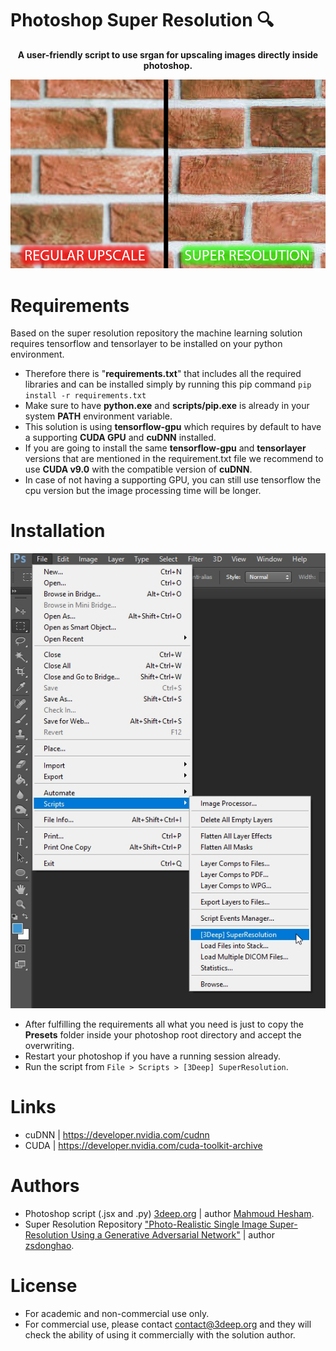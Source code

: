 # Photoshop Super Resolution :mag:
<p align="center"><b>A user-friendly script to use srgan for upscaling images directly inside photoshop.</b></p>

![Photoshop Menu](Upscale_comparison.jpg?raw=true)

# Requirements
Based on the super resolution repository the machine learning solution requires tensorflow and tensorlayer to be installed on your python environment.

* Therefore there is "**requirements.txt**" that includes all the required libraries and can be installed simply by running this pip command
`pip install -r requirements.txt`
* Make sure to have **python.exe** and **scripts/pip.exe** is already in your system **PATH** environment variable.
* This solution is using **tensorflow-gpu** which requires by default to have a supporting **CUDA GPU** and **cuDNN** installed.
* If you are going to install the same **tensorflow-gpu** and **tensorlayer** versions that are mentioned in the requirement.txt file we recommend to use **CUDA v9.0** with the compatible version of **cuDNN**.
* In case of not having a supporting GPU, you can still use tensorflow the cpu version but the image processing time will be longer.

# Installation
![Photoshop Menu](Photoshop_menu.jpg?raw=true)
* After fulfilling the requirements all what you need is just to copy the **Presets** folder inside your photoshop root directory and accept the overwriting.
* Restart your photoshop if you have a running session already.
* Run the script from `File > Scripts > [3Deep] SuperResolution`.

# Links
* cuDNN | https://developer.nvidia.com/cudnn
* CUDA | https://developer.nvidia.com/cuda-toolkit-archive

# Authors
* Photoshop script (.jsx and .py) [3deep.org](https://www.3deep.org) | author [Mahmoud Hesham](https://github.com/MahmoudHesham).
* Super Resolution Repository ["Photo-Realistic Single Image Super-Resolution Using a Generative Adversarial Network"](https://github.com/tensorlayer/srgan) | author [zsdonghao](https://github.com/zsdonghao). 

# License
* For academic and non-commercial use only.
* For commercial use, please contact contact@3deep.org and they will check the ability of using it commercially with the solution author.
